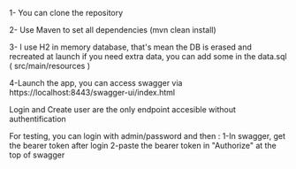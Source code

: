 1- You can clone the repository

2- Use Maven to set all dependencies (mvn clean install)

3- I use H2 in memory database, that's mean the DB is erased and recreated at launch
if you need extra data, you can add some in the data.sql ( src/main/resources )

4-Launch the app, you can access swagger via https://localhost:8443/swagger-ui/index.html

Login and Create user are the only endpoint accesible without authentification

For testing, you can login with admin/password and then :
1-In swagger, get the bearer token after login
2-paste the bearer token in "Authorize" at the top of swagger
